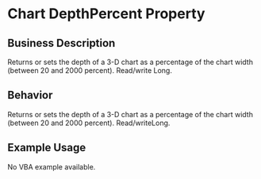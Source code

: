 # Chart DepthPercent Property

## Business Description
Returns or sets the depth of a 3-D chart as a percentage of the chart width (between 20 and 2000 percent). Read/write Long.

## Behavior
Returns or sets the depth of a 3-D chart as a percentage of the chart width (between 20 and 2000 percent). Read/writeLong.

## Example Usage
No VBA example available.